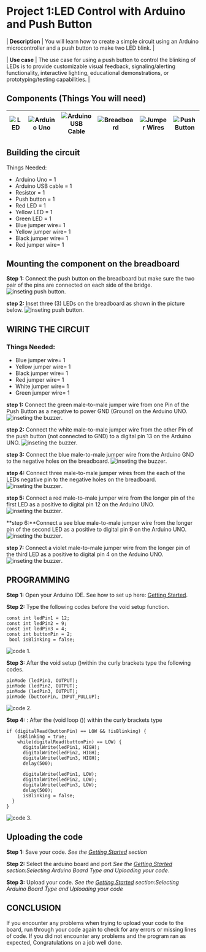 # Project 1:LED Control with Arduino and Push Button

| **Description** | You will learn how to create a simple circuit using an Arduino microcontroller and a push button to make two LED blink.
|

| **Use case** | The use case for using a push button to control the blinking of LEDs is to provide customizable visual feedback, signaling/alerting functionality, interactive lighting, educational demonstrations, or prototyping/testing capabilities. |

## Components (Things You will need)

| ![LED ](../../assets/components/LED.png) | ![Arduino Uno](../../assets/components/arduino.png) | ![Arduino USB Cable](../../assets/components/USB_Cable.png) | ![Breadboard](../../assets/components/breadboard.png) | ![Jumper Wires](../../assets/components/jump_wire.png) | ![Push Button](../../assets/components/Push_Button.png) |
| ---------------------------------------- | --------------------------------------------------- | ----------------------------------------------------------- | ----------------------------------------------------- | ------------------------------------------------------ | ------------------------------------------------------- |

## Building the circuit

Things Needed:

- Arduino Uno = 1
- Arduino USB cable = 1
- Resistor = 1
- Push button = 1
- Red LED = 1
- Yellow LED = 1
- Green LED = 1
- Blue jumper wire= 1
- Yellow jumper wire= 1
- Black jumper wire= 1
- Red jumper wire= 1

## Mounting the component on the breadboard

**Step 1:** Connect the push button on the breadboard but make sure the two pair of the pins are connected on each side of the bridge.
![inseting push button](../../assets/2.0/2.1.Push%20Button%20+%20LED/3.LED/image%201.png).

**step 2:** Inset three (3) LEDs on the breadboard as shown in the picture below.
![inseting push button](../../assets/2.0/2.1.Push%20Button%20+%20LED/3.LED/image%202.png).

## WIRING THE CIRCUIT

### Things Needed:

- Blue jumper wire= 1
- Yellow jumper wire= 1
- Black jumper wire= 1
- Red jumper wire= 1
- White jumper wire= 1
- Green jumper wire= 1

**step 1:** Connect the green male-to-male jumper wire from one Pin of the Push Button as a negative to power GND (Ground) on the Arduino UNO.
![inseting the buzzer](../../assets/2.0/2.1.Push%20Button%20+%20LED/3.LED/wire%201.png).

**step 2:** Connect the white male-to-male jumper wire from the other Pin of the push button (not connected to GND) to a digital pin 13 on the Arduino UNO.
![inseting the buzzer](../../assets/2.0/2.1.Push%20Button%20+%20LED/3.LED/wire%202.png).

**step 3:** Connect the blue male-to-male jumper wire from the Arduino GND to the negative holes on the breadboard.
![inseting the buzzer](../../assets/2.0/2.1.Push%20Button%20+%20LED/3.LED/wire%203.png).

**step 4:** Connect three male-to-male jumper wires from the each of the LEDs negative pin to the negative holes on the breadboard.
![inseting the buzzer](../../assets/2.0/2.1.Push%20Button%20+%20LED/3.LED/wire%204.png).

**step 5:** Connect a red male-to-male jumper wire from the longer pin of the first LED as a positive to digital pin 12 on the Arduino UNO.
![inseting the buzzer](../../assets/2.0/2.1.Push%20Button%20+%20LED/3.LED/wire%205.png).

**step 6:**Connect a see blue male-to-male jumper wire from the longer pin of the second LED as a positive to digital pin 9 on the Arduino UNO.
![inseting the buzzer](../../assets/2.0/2.1.Push%20Button%20+%20LED/3.LED/wire%206.png).

**step 7:** Connect a violet male-to-male jumper wire from the longer pin of the third LED as a positive to digital pin 4 on the Arduino UNO.
![inseting the buzzer](../../assets/2.0/2.1.Push%20Button%20+%20LED/3.LED/wire%207.png).

## PROGRAMMING

**Step 1:** Open your Arduino IDE. See how to set up here: [Getting Started](../../../../README.md#getting-started).

**Step 2:** Type the following codes before the void setup function.

```
const int ledPin1 = 12;
const int ledPin2 = 9;
const int ledPin3 = 4;
const int buttonPin = 2;
 bool isBlinking = false;
```

![code 1](../../assets/2.0/2.1.Push%20Button%20+%20LED/3.LED/2.code%201.png).

**Step 3:** After the void setup ()within the curly brackets type the following codes.

```
pinMode (ledPin1, OUTPUT);
pinMode (ledPin2, OUTPUT);
pinMode (ledPin3, OUTPUT);
pinMode (buttonPin, INPUT_PULLUP);
```

![code 2](../../assets/2.0/2.1.Push%20Button%20+%20LED/3.LED/2.code%202.png).

**Step 4:** : After the (void loop ()) within the curly brackets type

```
if (digitalRead(buttonPin) == LOW && !isBlinking) {
    isBlinking = true;
    while(digitalRead(buttonPin) == LOW) {
      digitalWrite(ledPin1, HIGH);
      digitalWrite(ledPin2, HIGH);
      digitalWrite(ledPin3, HIGH);
      delay(500);

      digitalWrite(ledPin1, LOW);
      digitalWrite(ledPin2, LOW);
      digitalWrite(ledPin3, LOW);
      delay(500);
      isBlinking = false;
  }
}

```

![code 3](../../assets/2.0/2.1.Push%20Button%20+%20LED/3.LED/2.code%203.png).

## Uploading the code

**Step 1:** Save your code. _See the [Getting Started](../../../../README.md#getting-started) section_

**Step 2:** Select the arduino board and port _See the [Getting Started](../../../../README.md#getting-started) section:Selecting Arduino Board Type and Uploading your code_.

**Step 3:** Upload your code. _See the [Getting Started](../../../../README.md#getting-started) section:Selecting Arduino Board Type and Uploading your code_

## CONCLUSION

If you encounter any problems when trying to upload your code to the board, run through your code again to check for any errors or missing lines of code. If you did not encounter any problems and the program ran as expected, Congratulations on a job well done.

